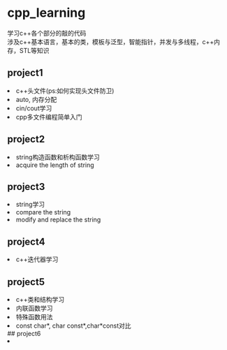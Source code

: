 # cpp_learning  学习c++各个部分的敲的代码   涉及c++基本语言，基本的类，模板与泛型，智能指针，并发与多线程，c++内存，STL等知识  ##  project1  <li>c++头文件(ps:如何实现头文件防卫) </li><li>auto, 内存分配</li><li> cin/cout学习</li><li>cpp多文件编程简单入门 </li>   ##  project2  <li> string构造函数和析构函数学习</li><li>  acquire the length of string</li>##  project3  <li>  string学习 </li><li>  compare the string </li><li>  modify and replace the string</li>##  project4  <li>  c++迭代器学习</li>    ##  project5     <li>c++类和结构学习</li> <li>内联函数学习</li><li>特殊函数用法</li><li>const char*, char const*,char*const对比</li>    ##  project6  <li></li>